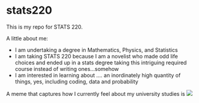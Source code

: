 # stats220
This is my repo for STATS 220. 

A little about me:

- I am undertaking a degree in Mathematics, Physics, and Statistics
- I am taking STATS 220 because I am a novelist who made odd life choices and ended up in a stats degree taking this intriguing required course instead of writing ones...somehow
- I am interested in learning about .... an inordinately high quantity of things, yes, including coding, data and probability

A meme that captures how I currently feel about my university studies is 
![](https://c.tenor.com/hPaBOJKnU5IAAAAC/tenor.gif)
